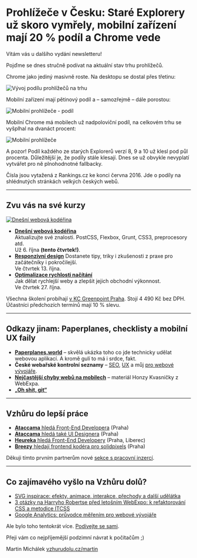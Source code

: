 # Prohlížeče v Česku: Staré Explorery už skoro vymřely, mobilní zařízení mají 20 % podíl a Chrome vede

Vítám vás u dalšího vydání newsletteru!

Pojďme se dnes stručně podívat na aktuální stav trhu prohlížečů. 

Chrome jako jediný masivně roste. Na desktopu se dostal přes třetinu:

![Vývoj podílu prohlížečů na trhu](https://gallery.mailchimp.com/d6be2f1899eba6a7651157403/images/41e8c754-bc18-4960-a80d-c10b919a1e13.png)

Mobilní zařízení mají pětinový podíl a – samozřejmě – dále porostou:

![Mobilní prohlížeče - podíl](https://gallery.mailchimp.com/d6be2f1899eba6a7651157403/images/1d9fe0d3-6023-4cbf-a014-e28e7b93661b.png)

Mobilní Chrome má mobilech už nadpoloviční podíl, na celkovém trhu se vyšplhal na dvanáct procent:

![Mobilní prohlížeče](https://gallery.mailchimp.com/d6be2f1899eba6a7651157403/images/fb291dc2-13c5-45b3-af1b-0b329d51f0a1.png)

A pozor! Podíl každého ze starých Explorerů verzí 8, 9 a 10 už klesl pod půl procenta. Důležitější je, že podíly stále klesají. Dnes se už obvykle nevyplatí vytvářet pro ně plnohodnotné fallbacky. 

Čísla jsou vytažená z Rankings.cz ke konci června 2016. Jde o podíly na shlédnutých stránkách velkých českých webů.

---

## Zvu vás na své kurzy

[![Dnešní webová kodéřina](https://gallery.mailchimp.com/d6be2f1899eba6a7651157403/images/6cb43bf0-6cc6-4c5f-986a-bab6a5ea5af5.png)](http://www.vzhurudolu.cz/kurzy/webova-koderina)

- **[Dnešní webová kodéřina](http://www.vzhurudolu.cz/kurzy/webova-koderina)**  
Aktualizujte své znalosti. PostCSS, Flexbox, Grunt, CSS3, preprocesory atd.  
Už 6. října **(tento čtvrtek!)**. 
- **[Responzivní design](http://www.vzhurudolu.cz/kurzy/responzivni-design)** 
Dostanete tipy, triky i zkušenosti z praxe pro začátečníky i pokročilejší.  
Ve čtvrtek 13. října.
- **[Optimalizace rychlosti načítání](http://www.vzhurudolu.cz/kurzy/rychlost-nacitani)**  
Jak dělat rychlejší weby a zlepšit jejich obchodní výkonnost.  
Ve čtvrtek 27. října.

Všechna školení probíhají [v KC Greenpoint Praha](http://www.kc-greenpoint.cz/).
Stojí 4 490 Kč bez DPH. Účastníci předchozích termínů mají 10 % slevu.


---

## Odkazy jinam: Paperplanes, checklisty a mobilní UX faily

- **[Paperplanes.world](https://paperplanes.world/)** – skvělá ukázka toho co jde technicky udělat webovou aplikací. A kromě gulí to má i srdce, fakt.
- **České webařské kontrolní seznamy** – [SEO](http://www.lukaspitra.cz/checklist-kontroly-pred-spustenim-webu/), [UX](http://www.ilincev.com/ux-checklist-eshop) a můj [pro webové vývojáře](http://www.vzhurudolu.cz/prirucka/checklist).
- **[Nejčastější chyby webů na mobilech](http://blog.kvasnickajan.cz/prakticky-pruvodce-nejcastejsimi-chybami-pri-navrhu-mobilniho-a-responzivniho-webu/)** – materiál Honzy Kvasničky z WebExpa.
- **[„Oh shit, git“](http://ohshitgit.com/)**

---

## Vzhůru do lepší práce

- [**Ataccama** hledá Front-End Developera](https://jobs.ataccama.com/front-end-developer) (Praha)
- [**Ataccama** hledá také UI Designera](https://jobs.ataccama.com/ui-designer) (Praha)
- [**Heureka** hledá Front-End Developery](http://www.heurekadevs.cz/volne-zidle/) (Praha, Liberec)
- [**Breezy** hledají frontend kodéra pro solidpixels](http://www.breezyriders.cz/hledame-frontendistu) (Praha)

Děkuji tímto prvním partnerům nové [sekce s pracovní inzercí](http://www.vzhurudolu.cz/prace).

---

## Co zajímavého vyšlo na Vzhůru dolů? 

- [SVG inspirace: efekty, animace, interakce, přechody a další udělátka](http://www.vzhurudolu.cz/prirucka/svg-inspirace) 
- [3 otázky na Harryho Robertse před letošním WebExpo: k refaktorování CSS a metodice ITCSS](http://www.vzhurudolu.cz/blog/68-harry-roberts) 
- [Google Analytics: průvodce měřením pro webové vývojáře](http://www.vzhurudolu.cz/prirucka/google-analytics-vyvojari)

Ale bylo toho tentokrát více. [Podívejte se sami](http://www.vzhurudolu.cz/).

Přeji vám co nejpříjemější podzimní návrat k počítačům ;)

Martin Michálek
[vzhurudolu.cz/martin](http://vzhurudolu.cz/martin)

